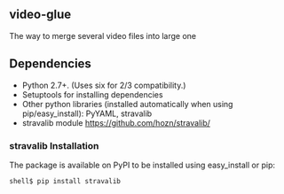 ## video-glue
The way to merge several video files into large one

## Dependencies

* Python 2.7+.  (Uses six for 2/3 compatibility.)
* Setuptools for installing dependencies
* Other python libraries (installed automatically when using pip/easy_install): PyYAML, stravalib
* stravalib module https://github.com/hozn/stravalib/

### stravalib Installation

The package is available on PyPI to be installed using easy_install or pip:

``` none
shell$ pip install stravalib
```
